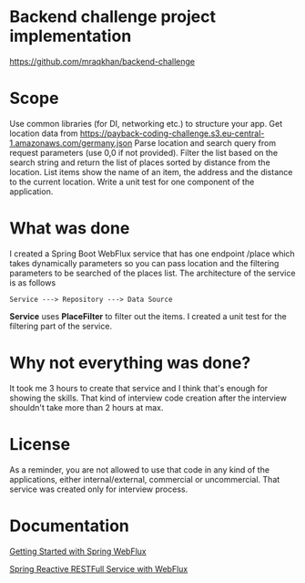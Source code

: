 # Backend challenge project implementation

https://github.com/mraqkhan/backend-challenge
# Scope
Use common libraries (for DI, networking etc.) to structure your app.
Get location data from https://payback-coding-challenge.s3.eu-central-1.amazonaws.com/germany.json
Parse location and search query from request parameters (use 0,0 if not provided).
Filter the list based on the search string and return the list of places sorted by distance from the location.
List items show the name of an item, the address and the distance to the current location.
Write a unit test for one component of the application.
# What was done
I created a Spring Boot WebFlux service that has one endpoint /place which takes dynamically parameters so you can pass location and the filtering parameters to be searched of the places list.
The architecture of the service is as follows

```
Service ---> Repository ---> Data Source
```
**Service** uses **PlaceFilter** to filter out the items.
I created a unit test for the filtering part of the service.
# Why not everything was done?
It took me 3 hours to create that service and I think that's enough for showing the skills.
That kind of interview code creation after the interview shouldn't take more than 2 hours at max.
# License
As a reminder, you are not allowed to use that code in any kind of the applications, either internal/external, commercial or uncommercial.
That service was created only for interview process.
# Documentation
[Getting Started with Spring WebFlux](https://www.springcloud.io/post/2022-03/getting-started-with-spring-webflux/#gsc.tab=0)

[Spring Reactive RESTFull Service with WebFlux](https://spring.io/guides/gs/reactive-rest-service/)
